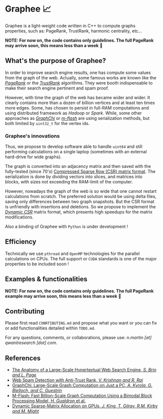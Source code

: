 # Graphee :chart_with_upwards_trend:
Graphee is a light-weight code written in C++ to compute graphs properties, such as:
PageRank, TrustRank, harmonic centrality, etc...

**NOTE: For now on, the code contains only guidelines. The full PageRank may arrive soon,
this means less than a week** :tada:

## What's the purpose of Graphee?
In order to improve search engine results, one has compute some values from the graph of the web.
Actually, some famous works are known like the
[*PageRank*](http://infolab.stanford.edu/pub/papers/google.pdf) or the 
[*TrustRank*](http://i.stanford.edu/~kvijay/krishnan-raj-airweb06.pdf) algorithms. They were
booth indispensable to make their search engine pertinent and spam proof.

However, with time the graph of the web has became wider and wider. It clearly contains more than a
dozen of billion vertices and at least ten times more edges. Some, has chosen to persist in full-RAM
computations and using distributed framework as *Hadoop* or *Spark*. While, some other approaches as 
[*GraphChi*](http://i.stanford.edu/~kvijay/krishnan-raj-airweb06.pdf) or
[*m-flash*](https://www.cc.gatech.edu/~dchau/papers/16-pkdd-mflash.pdf) are using serialization methods, 
but both limited by `uint32_t` for the vertex ids.

### Graphee's innovations
Thus, we propose to develop software able to handle `uint64` and still performing calculations
on a single laptop (sometimes with an external hard-drive for wide graphs).

The graph is converted into an adjacency matrix and then saved with the fully-tested (since 70's)
[Compressed Sparse Row (CSR) matrix format](https://en.wikipedia.org/wiki/Sparse_matrix#Compressed_sparse_row_(CSR,_CRS_or_Yale_format)).
The serialization is done by dividing vectors into slices, and matrices into blocks, with sizes
not exceeding the RAM-limit of the computer.

However, nowadays the graph of the web is so wide that one cannot restart calculations from scratch.
The preferred solution would be using delta files, saving only differences between two graph
snapshots. But the CSR format is unfriendly with insertions and deletions. So we propose
to implement the [*Dynamic CSR*](https://thomas.gilray.org/pdf/dynamic-csr.pdf) matrix format,
which presents high speedups for the matrix modifications.

Also a binding of Graphee with `Python` is under development !

## Efficiency
Technically we use `pthread` and `OpenMP` technologies for the parallel calculations on CPUs.
The full support or `CUDA` standards is one of the major properties to be included soon !

## Examples & functionalities
**NOTE: For now on, the code contains only guidelines. The full PageRank example may arrive soon, 
this means less than a week** :tada:

## Contributing
Please first read `CONRTIBUTING.md` and propose what you want or you can fix or add functionalities detailed
within `TODO.md`.

For any questions, comments, or collaborations, please use: *n.martin [at] qwantresearch [dot] com*.

## References
- [The Anatomy of a Large-Scale Hypertextual Web Search Engine, *S. Brin and L. Page*](http://infolab.stanford.edu/pub/papers/google.pdf)
- [Web Spam Detection with Anti-Trust Rank, *V. Krishnan and R. Raj*](http://i.stanford.edu/~kvijay/krishnan-raj-airweb06.pdf)
- [GraphChi: Large-Scale Graph Computation on Just a PC, *A. Kyrola, G. Blelloch, and C. Guestrin*](http://i.stanford.edu/~kvijay/krishnan-raj-airweb06.pdf)
- [M-Flash: Fast Billion-Scale Graph Computation Using a Bimodal Block Processing Model, *H. Gualdron* et al.](https://www.cc.gatech.edu/~dchau/papers/16-pkdd-mflash.pdf)
- [Dynamic Sparse-Matrix Allocation on GPUs, *J. King, T. Gilray, R.M. Kirby and M. Might*](https://thomas.gilray.org/pdf/dynamic-csr.pdf)
